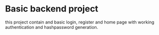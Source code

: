 # Basic backend project

this project contain and basic login, register and home page with working authentication and hashpassword generation.

